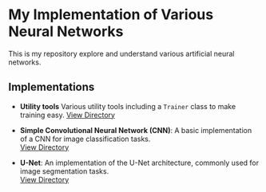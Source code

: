 # My Implementation of Various Neural Networks

This is my repository explore and understand various artificial neural networks.


## Implementations

- **Utility tools**
Various utility tools including a `Trainer` class to make training easy. [View Directory](https://github.com/kramasamy90/neural-networks/tree/master/utils)

- **Simple Convolutional Neural Network (CNN)**: A basic implementation of a CNN for image classification tasks.  
  [View Directory](https://github.com/kramasamy90/neural-networks/tree/master/models/simple_cnn)

- **U-Net**: An implementation of the U-Net architecture, commonly used for image segmentation tasks.  
  [View Directory](https://github.com/kramasamy90/neural-networks/tree/master/models/unet)
